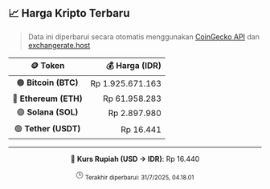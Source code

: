

<!-- HARGA_KRIPTO -->
## 📈 Harga Kripto Terbaru

> Data ini diperbarui secara otomatis menggunakan [CoinGecko API](https://www.coingecko.com/) dan [exchangerate.host](https://exchangerate.host/)

<div align="center">

| 🪙 Token | 💰 Harga (IDR) |
|:------:|---------------:|
| 🟠 **Bitcoin (BTC)**   | Rp 1.925.671.163 |
| 🔵 **Ethereum (ETH)**  | Rp 61.958.283 |
| 🟣 **Solana (SOL)**    | Rp 2.897.980 |
| 🟢 **Tether (USDT)**   | Rp 16.441 |

---

💱 **Kurs Rupiah (USD → IDR)**: Rp 16.440

🕒 <sub>Terakhir diperbarui: 31/7/2025, 04.18.01</sub>

</div>
<!-- /HARGA_KRIPTO -->